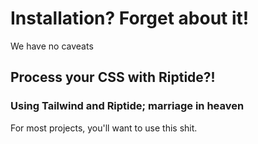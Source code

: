 # Installation? Forget about it!

We have no caveats 
 
## Process your CSS with Riptide?!

### Using Tailwind and Riptide; marriage in heaven

For most projects, you'll want to use this shit.
